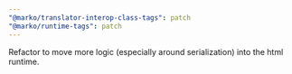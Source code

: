 ```yaml
---
"@marko/translator-interop-class-tags": patch
"@marko/runtime-tags": patch
---
```


Refactor to move more logic (especially around serialization) into the html runtime.
